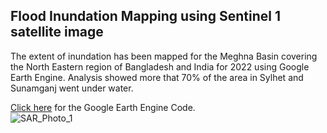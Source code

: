 ## Flood Inundation Mapping using Sentinel 1 satellite image
The extent of inundation has been mapped for the Meghna Basin covering the North Eastern region of Bangladesh and India for 2022 using Google Earth Engine. 
Analysis showed more that 70% of the area in Sylhet and Sunamganj went under water. 

[Click here](https://code.earthengine.google.com/?scriptPath=users%2Fahmedhossain100%2FTerm_Paper%3ASylhet_16) for the Google Earth Engine Code.   
![SAR_Photo_1](https://github.com/ahmedhossain100/Flood-Inundation/assets/72346575/7cbf013a-4133-4932-abaa-e5bd8b9a1c6a)

